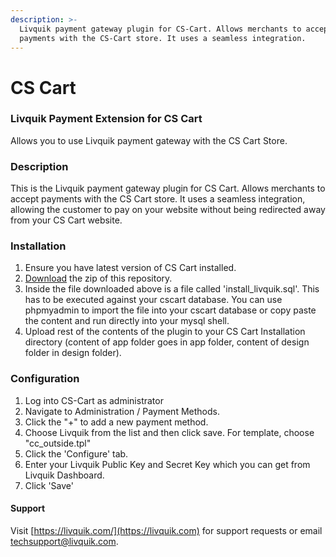 ```yaml
---
description: >-
  Livquik payment gateway plugin for CS-Cart. Allows merchants to accept
  payments with the CS-Cart store. It uses a seamless integration.
---
```


# CS Cart

### Livquik Payment Extension for CS Cart

Allows you to use Livquik payment gateway with the CS Cart Store.

### Description

​This is the Livquik payment gateway plugin for CS Cart. Allows merchants to accept payments with the CS Cart store. It uses a seamless integration, allowing the customer to pay on your website without being redirected away from your CS Cart website.

### Installation

1. Ensure you have latest version of CS Cart installed.
2. [Download](https://livquik-assets.s3.ap-south-1.amazonaws.com/Plugins/livquik-cscart.zip) the zip of this repository.
3. Inside the file downloaded above is a file called 'install\_livquik.sql'. This has to be executed against your cscart database. You can use phpmyadmin to import the file into your cscart database or copy paste the content and run directly into your mysql shell.
4. Upload rest of the contents of the plugin to your CS Cart Installation directory (content of app folder goes in app folder, content of design folder in design folder).

### Configuration

1. Log into CS-Cart as administrator&#x20;
2. Navigate to Administration / Payment Methods.
3. Click the "+" to add a new payment method.
4. Choose Livquik from the list and then click save. For template, choose "cc\_outside.tpl"
5. Click the 'Configure' tab.
6. Enter your Livquik Public Key and Secret Key which you can get from Livquik Dashboard.
7. Click 'Save'

#### Support

Visit [https://livquik.com/](https://livquik.com)  for support requests or email techsupport@livquik.com.

####

###

###
